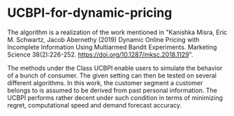# UCBPI-for-dynamic-pricing
The algorithm is a realization of the work mentioned in "Kanishka Misra, Eric M. Schwartz, Jacob Abernethy (2019) Dynamic Online Pricing with Incomplete Information Using Multiarmed Bandit Experiments. Marketing Science 38(2):226-252. https://doi.org/10.1287/mksc.2018.1129".

The methods under the Class UCBPI enable users to simulate the behavior of a bunch of consumer. The given setting can then be tested on several different algorithms. In this work, the customer segment a customer belongs to is assumed to be derived from past personal information. The UCBPI performs rather decent under such condition in terms of minimizing regret, computational speed and demand forecast accuracy.
